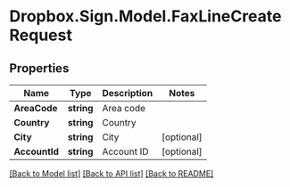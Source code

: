# Dropbox.Sign.Model.FaxLineCreateRequest

## Properties

Name | Type | Description | Notes
------------ | ------------- | ------------- | -------------
**AreaCode** | **string** |  Area code  | 
**Country** | **string** |  Country  | 
**City** | **string** |  City  | [optional] 
**AccountId** | **string** |  Account ID  | [optional] 

[[Back to Model list]](../README.md#documentation-for-models) [[Back to API list]](../README.md#documentation-for-api-endpoints) [[Back to README]](../README.md)

